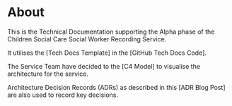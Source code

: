 # About

This is the Technical Documentation supporting the Alpha phase of the Children Social Care Social Worker Recording Service.

It utilises the [Tech Docs Template] in the [GitHub Tech Docs Code].

The Service Team have decided to the [C4 Model] to visualise the architecture for the service.

Architecture Decision Records (ADRs) as described in this [ADR Blog Post] are also used to record key decisions.
